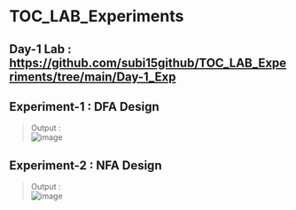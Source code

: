 # TOC_LAB_Experiments
## Day-1 Lab : https://github.com/subi15github/TOC_LAB_Experiments/tree/main/Day-1_Exp <br/>
## Experiment-1 : DFA Design
> Output : <br/>
> ![image](https://user-images.githubusercontent.com/113248863/211371286-259367de-fb3b-433e-85b5-9a44e982f863.png)<br/>
## Experiment-2 : NFA Design
> Output : <br/>
> ![image](https://user-images.githubusercontent.com/113248863/211372135-43466639-83ab-42f3-9c59-06f130f0744d.png)<br/>


